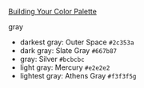 [Building Your Color Palette](https://refactoringui.com/previews/building-your-color-palette/)

gray

- darkest gray: Outer Space `#2c353a`
- dark gray: Slate Gray `#667b87`
- gray: Silver `#bcbcbc`
- light gray: Mercury `#e2e2e2`
- lightest gray: Athens Gray `#f3f3f5g`

